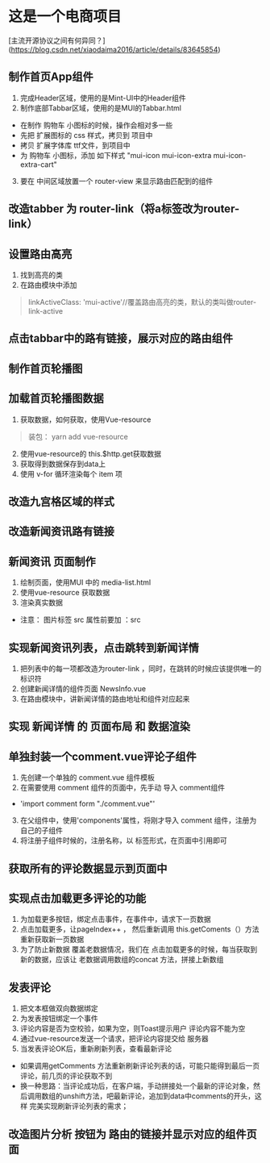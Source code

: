 # 这是一个电商项目
[主流开源协议之间有何异同？]
(https://blog.csdn.net/xiaodaima2016/article/details/83645854)
## 制作首页App组件
1. 完成Header区域，使用的是Mint-UI中的Header组件
2. 制作底部Tabbar区域，使用的是MUI的Tabbar.html
+ 在制作 购物车 小图标的时候，操作会相对多一些
+ 先把 扩展图标的 css 样式，拷贝到 项目中
+ 拷贝 扩展字体库 ttf文件，到项目中
+ 为 购物车 小图标，添加 如下样式 "mui-icon mui-icon-extra mui-icon-extra-cart"
3. 要在 中间区域放置一个 router-view 来显示路由匹配到的组件
## 改造tabber 为 router-link（将a标签改为router-link）
## 设置路由高亮
1. 找到高亮的类
2. 在路由模块中添加
>  linkActiveClass: 'mui-active'//覆盖路由高亮的类，默认的类叫做router-link-active
## 点击tabbar中的路有链接，展示对应的路由组件
## 制作首页轮播图
## 加载首页轮播图数据
1. 获取数据，如何获取，使用Vue-resource
> 装包： yarn add vue-resource
2. 使用vue-resource的 this.$http.get获取数据
3. 获取得到数据保存到data上
4. 使用 v-for 循环渲染每个 item 项
## 改造九宫格区域的样式
## 改造新闻资讯路有链接
## 新闻资讯 页面制作
1. 绘制页面，使用MUI 中的 media-list.html
2. 使用vue-resource 获取数据
3. 渲染真实数据
* 注意： 图片标签 src 属性前要加 ：src
## 实现新闻资讯列表，点击跳转到新闻详情
1. 把列表中的每一项都改造为router-link ，同时，在跳转的时候应该提供唯一的标识符
2. 创建新闻详情的组件页面 NewsInfo.vue
3. 在路由模块中，讲新闻详情的路由地址和组件对应起来
## 实现 新闻详情 的 页面布局 和 数据渲染 

## 单独封装一个comment.vue评论子组件
1. 先创建一个单独的 comment.vue 组件模板
2. 在需要使用 comment 组件的页面中，先手动 导入 comment组件
+ 'import comment form "./comment.vue"'
3. 在父组件中，使用'components'属性，将刚才导入 comment 组件，注册为自己的子组件
4. 将注册子组件时候的，注册名称，以 标签形式，在页面中引用即可


## 获取所有的评论数据显示到页面中

## 实现点击加载更多评论的功能
1. 为加载更多按钮，绑定点击事件，在事件中，请求下一页数据
2. 点击加载更多，让pageIndex++ ， 然后重新调用 this.getComents（）方法重新获取新一页数据
3. 为了防止新数据 覆盖老数据情况，我们在 点击加载更多的时候，每当获取到新的数据，应该让 老数据调用数组的concat 方法，拼接上新数组

## 发表评论
1. 把文本框做双向数据绑定
2. 为发表按钮绑定一个事件
3. 评论内容是否为空校验，如果为空，则Toast提示用户 评论内容不能为空
4. 通过vue-resource发送一个请求，把评论内容提交给 服务器
5. 当发表评论OK后，重新刷新列表，查看最新评论
+ 如果调用getComments 方法重新刷新评论列表的话，可能只能得到最后一页评论，前几页的评论获取不到
+ 换一种思路：当评论成功后，在客户端，手动拼接处一个最新的评论对象，然后调用数组的unshift方法，吧最新评论，追加到data中comments的开头，这样 完美实现刷新评论列表的需求；

## 改造图片分析 按钮为 路由的链接并显示对应的组件页面